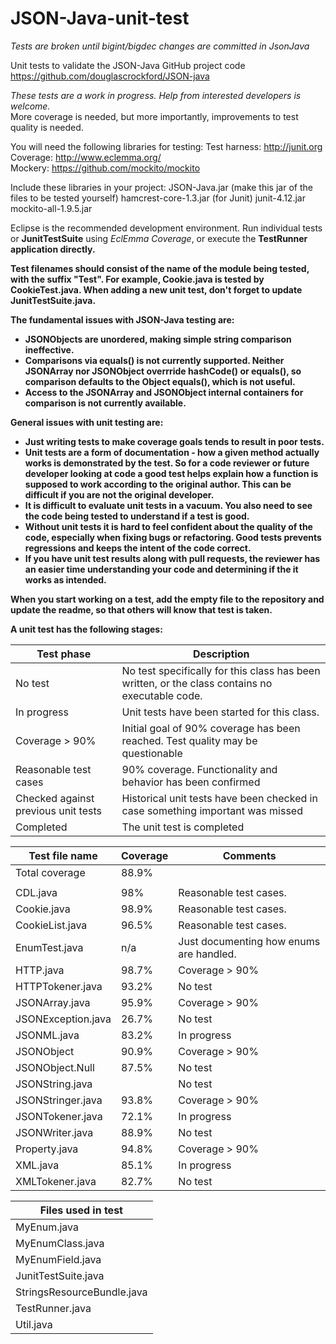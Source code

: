 # JSON-Java-unit-test

*Tests are broken until bigint/bigdec changes are committed in JsonJava*<br>

Unit tests to validate the JSON-Java GitHub project code<br>
https://github.com/douglascrockford/JSON-java<br>

*These tests are a work in progress. Help from interested developers is welcome.*<br>
More coverage is needed, but more importantly, improvements to test quality is needed.<br>

You will need the following libraries for testing:
Test harness: http://junit.org<br>
Coverage: http://www.eclemma.org/<br>
Mockery: https://github.com/mockito/mockito 

Include these libraries in your project:
JSON-Java.jar (make this jar of the files to be tested yourself)
hamcrest-core-1.3.jar (for Junit)
junit-4.12.jar
mockito-all-1.9.5.jar


Eclipse is the recommended development environment.
Run individual tests or <b>JunitTestSuite</b> using *EclEmma Coverage*, or execute the <b>TestRunner<b> application directly.<br>

Test filenames should consist of the name of the module being tested, with the suffix "Test". 
For example, <b>Cookie.java</b> is tested by <b>CookieTest.java</b>.
When adding a new unit test, don't forget to update <b>JunitTestSuite.java</b>.

The fundamental issues with JSON-Java testing are:
* <b>JSONObjects</b> are unordered, making simple string comparison ineffective. 
* Comparisons via **equals()** is not currently supported. Neither <b>JSONArray</b> nor <b>JSONObject</b> overrride <b>hashCode()</b> or <b>equals()</b>, so comparison defaults to the <b>Object</b> equals(), which is not useful.
* Access to the <b>JSONArray</b> and <b>JSONObject</b> internal containers for comparison is not currently available.

General issues with unit testing are:
* Just writing tests to make coverage goals tends to result in poor tests. 
* Unit tests are a form of documentation - how a given method actually works is demonstrated by the test. So for a code reviewer or future developer looking at code a good test helps explain how a function is supposed to work according to the original author. This can be difficult if you are not the original developer.
*	It is difficult to evaluate unit tests in a vacuum. You also need to see the code being tested to understand if a test is good. 
* Without unit tests it is hard to feel confident about the quality of the code, especially when fixing bugs or refactoring. Good tests prevents regressions and keeps the intent of the code correct.
* If you have unit test results along with pull requests, the reviewer has an easier time understanding your code and determining if the it works as intended.

When you start working on a test, add the empty file to the repository and update the readme, so that others will know that test is taken.

A unit test has the following stages:

| Test phase |Description |
|----|----|
| No test | No test specifically for this class has been written, or the class contains no executable code. |
| In progress | Unit tests have been started for this class. |
| Coverage > 90% | Initial goal of 90% coverage has been reached. Test quality may be questionable |
| Reasonable test cases | 90% coverage. Functionality and behavior has been confirmed |
| Checked against previous unit tests | Historical unit tests have been checked in case something important was missed |
| Completed | The unit test is completed |


| Test file name  | Coverage | Comments |
| ------------- | ------------- | ---- |
| Total coverage | 88.9% | | | 
| | | | 
| CDL.java | 98% | Reasonable test cases.  |
| Cookie.java  | 98.9%   | Reasonable test cases. |
| CookieList.java |96.5% | Reasonable test cases. |
| EnumTest.java | n/a | Just documenting how enums are handled. |
| HTTP.java | 98.7%| Coverage > 90% | 
| HTTPTokener.java |93.2% | No test   | 
| JSONArray.java |95.9% | Coverage > 90% | 
| JSONException.java | 26.7% | No test |
| JSONML.java | 83.2%| In progress | 
| JSONObject | 90.9% | Coverage > 90% | 
| JSONObject.Null | 87.5% | No test  | 
| JSONString.java | | No test  | 
| JSONStringer.java | 93.8%| Coverage > 90% | 
| JSONTokener.java | 72.1% | In progress | 
| JSONWriter.java | 88.9% | No test | 
| Property.java  | 94.8%  | Coverage > 90% |
| XML.java | 85.1% | In progress |
| XMLTokener.java| 82.7%| No test  | 

| Files used in test |
| ------------- |  
| MyEnum.java |
| MyEnumClass.java |
| MyEnumField.java |
| JunitTestSuite.java | 
| StringsResourceBundle.java | 
| TestRunner.java | 
| Util.java | 


